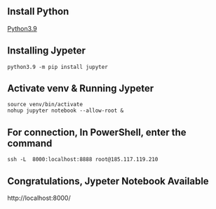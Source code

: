 ## Install Python
[Python3.9](https://github.com/6a16ec/instructions/tree/main/python3.9)

## Installing Jypeter
```
python3.9 -m pip install jupyter
```

## Activate venv & Running Jypeter
```
source venv/bin/activate
nohup jupyter notebook --allow-root &
```

## For connection, In PowerShell, enter the command
```
ssh -L  8000:localhost:8888 root@185.117.119.210
```

## Congratulations, Jypeter Notebook Available
http://localhost:8000/
